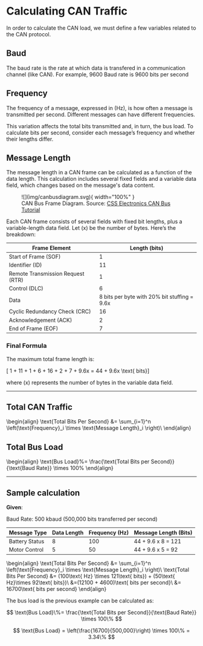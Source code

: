 # Calculating CAN Traffic

In order to calculate the CAN load, we must define a few variables related to the CAN protocol.

## Baud

The baud rate is the rate at which data is transfered in a communication channel (like CAN). For example, 9600 Baud rate is 9600 bits per second

## Frequency

The frequency of a message, expressed in (Hz), is how often a message is transmitted per second. Different messages can have different frequencies.

This variation affects the total bits transmitted and, in turn, the bus load. To calculate bits per second, consider each message’s frequency and whether their lengths differ.

## Message Length

The message length in a CAN frame can be calculated as a function of the data length. This calculation includes several fixed fields and a variable data field, which changes based on the message's data content.

<figure markdown="span">
![](img/canbusdiagram.svg){ width="100%" }
<figcaption>CAN Bus Frame Diagram. Source: <a href="https://www.csselectronics.com/pages/can-bus-simple-intro-tutorial">CSS Electronics CAN Bus Tutorial</a></figcaption>
</figure>

Each CAN frame consists of several fields with fixed bit lengths, plus a variable-length data field. Let \(x\) be the number of bytes. Here’s the breakdown:

|Frame Element| Length (bits)|
|--------------|------------|
|Start of Frame (SOF) |     1   |
|Identifier (ID)|      11     |
|Remote Transmission Request (RTR)| 1|
| Control (DLC)| 6|
|Data| 8 bits per byte with 20% bit stuffing = 9.6x|
|Cyclic Redundancy Check (CRC) | 16 |
|Acknowledgement (ACK)| 2 |
|End of Frame (EOF)| 7|

### Final Formula

The maximum total frame length is:

\[ 1 + 11 + 1 + 6 + 16 + 2 + 7 + 9.6x = 44 + 9.6x \text{ bits}\]

where \(x\) represents the number of bytes in the variable data field.

--------------------------------------

## Total CAN Traffic

\begin{align}
\text{Total Bits Per Second} &= \sum_{i=1}^n \left(\text{Frequency}_i \times \text{Message Length}_i \right)\\
\end{align}

## Total Bus Load

\begin{align}
\text{Bus Load}\%= \frac{\text{Total Bits per Second}}{\text{Baud Rate}} \times 100\%
\end{align}

--------------------------------------

## Sample calculation

**Given**:

Baud Rate: 500 kbaud (500,000 bits transferred per second)

|Message Type | Data Length| Frequency (Hz)| Message Length (Bits)|
|--------------|------------|---------------|---------------------|
|Battery Status|     8      |     100       | 44 + 9.6 x 8 = 121|
|Motor Control|      5      |     50        | 44 + 9.6 x 5 = 92|

\begin{align}
\text{Total Bits Per Second} &= \sum_{i=1}^n \left(\text{Frequency}_i \times \text{Message Length}_i \right)\\
\text{Total Bits Per Second} &= (100\text{ Hz} \times 121\text{ bits}) + (50\text{ Hz}\times 92\text{ bits})\\
&=(12100 + 4600)\text{ bits per second}\\
&= 16700\text{ bits per second}
\end{align}

The bus load is the previous example can be calculated as:

$$
\text{Bus Load}\%= \frac{\text{Total Bits per Second}}{\text{Baud Rate}} \times 100\%
$$

$$
\text{Bus Load} = \left(\frac{16700}{500,000}\right) \times 100\% = 3.34\%
$$
